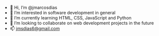 - 👋 Hi, I’m @jmarcosdias
- 👀 I’m interested in software development in general
- 🌱 I’m currently learning HTML, CSS, JavaScript and Python
- 💞️ I’m looking to collaborate on web development projects in the future
- 📫 jmsdias6@gmail.com

<!---
jmarcosdias/jmarcosdias is a ✨ special ✨ repository because its `README.md` (this file) appears on your GitHub profile.
You can click the Preview link to take a look at your changes.
--->
